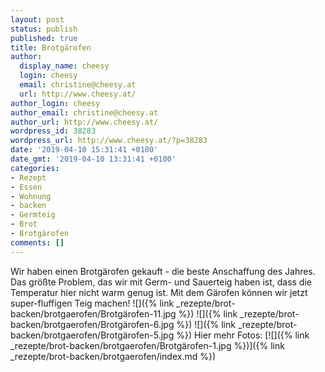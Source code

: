 ```yaml
---
layout: post
status: publish
published: true
title: Brotgärofen
author:
  display_name: cheesy
  login: cheesy
  email: christine@cheesy.at
  url: http://www.cheesy.at/
author_login: cheesy
author_email: christine@cheesy.at
author_url: http://www.cheesy.at/
wordpress_id: 38283
wordpress_url: http://www.cheesy.at/?p=38283
date: '2019-04-10 15:31:41 +0100'
date_gmt: '2019-04-10 13:31:41 +0100'
categories:
- Rezept
- Essen
- Wohnung
- backen
- Germteig
- Brot
- Brotgärofen
comments: []
---
```

Wir haben einen Brotgärofen gekauft - die beste Anschaffung des Jahres. Das größte Problem, das wir mit Germ- und Sauerteig haben ist, dass die Temperatur hier nicht warm genug ist. Mit dem Gärofen können wir jetzt super-fluffigen Teig machen!
![]({% link _rezepte/brot-backen/brotgaerofen/Brotgärofen-11.jpg %})
![]({% link _rezepte/brot-backen/brotgaerofen/Brotgärofen-6.jpg %})
![]({% link _rezepte/brot-backen/brotgaerofen/Brotgärofen-5.jpg %})
Hier mehr Fotos:
[![]({% link _rezepte/brot-backen/brotgaerofen/Brotgärofen-1.jpg %})]({% link _rezepte/brot-backen/brotgaerofen/index.md %})
